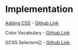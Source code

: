 # Implementation

[Adding CSS](How%20to%20add%20CSS.md) - [Github Link](https://github.com/grandeurkoe/100-days-of-code-the-complete-python-pro-bootcamp/tree/6f32e61d6bcecc76acc7d4771290667bceec72a8/day-043-introduction-to-css/adding-css)

Color Vocabulary - [Github Link](https://github.com/grandeurkoe/web-development-projects/tree/a4993b7e57b2681c30119cc3b8305743f49d25bf/color-vocab)

[[CSS Selectors]] - [Github Link](https://github.com/grandeurkoe/100-days-of-code-the-complete-python-pro-bootcamp/tree/6f32e61d6bcecc76acc7d4771290667bceec72a8/day-043-introduction-to-css/css-selectors)